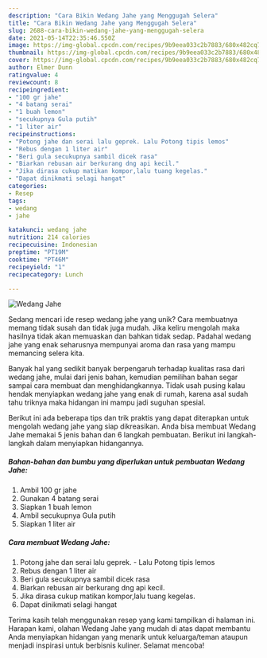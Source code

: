 ```yaml
---
description: "Cara Bikin Wedang Jahe yang Menggugah Selera"
title: "Cara Bikin Wedang Jahe yang Menggugah Selera"
slug: 2688-cara-bikin-wedang-jahe-yang-menggugah-selera
date: 2021-05-14T22:35:46.550Z
image: https://img-global.cpcdn.com/recipes/9b9eea033c2b7883/680x482cq70/wedang-jahe-foto-resep-utama.jpg
thumbnail: https://img-global.cpcdn.com/recipes/9b9eea033c2b7883/680x482cq70/wedang-jahe-foto-resep-utama.jpg
cover: https://img-global.cpcdn.com/recipes/9b9eea033c2b7883/680x482cq70/wedang-jahe-foto-resep-utama.jpg
author: Elmer Dunn
ratingvalue: 4
reviewcount: 8
recipeingredient:
- "100 gr jahe"
- "4 batang serai"
- "1 buah lemon"
- "secukupnya Gula putih"
- "1 liter air"
recipeinstructions:
- "Potong jahe dan serai lalu geprek. Lalu Potong tipis lemos"
- "Rebus dengan 1 liter air"
- "Beri gula secukupnya sambil dicek rasa"
- "Biarkan rebusan air berkurang dng api kecil."
- "Jika dirasa cukup matikan kompor,lalu tuang kegelas."
- "Dapat dinikmati selagi hangat"
categories:
- Resep
tags:
- wedang
- jahe

katakunci: wedang jahe 
nutrition: 214 calories
recipecuisine: Indonesian
preptime: "PT19M"
cooktime: "PT46M"
recipeyield: "1"
recipecategory: Lunch

---
```



![Wedang Jahe](https://img-global.cpcdn.com/recipes/9b9eea033c2b7883/680x482cq70/wedang-jahe-foto-resep-utama.jpg)

Sedang mencari ide resep wedang jahe yang unik? Cara membuatnya memang tidak susah dan tidak juga mudah. Jika keliru mengolah maka hasilnya tidak akan memuaskan dan bahkan tidak sedap. Padahal wedang jahe yang enak seharusnya mempunyai aroma dan rasa yang mampu memancing selera kita.



Banyak hal yang sedikit banyak berpengaruh terhadap kualitas rasa dari wedang jahe, mulai dari jenis bahan, kemudian pemilihan bahan segar sampai cara membuat dan menghidangkannya. Tidak usah pusing kalau hendak menyiapkan wedang jahe yang enak di rumah, karena asal sudah tahu triknya maka hidangan ini mampu jadi suguhan spesial.


Berikut ini ada beberapa tips dan trik praktis yang dapat diterapkan untuk mengolah wedang jahe yang siap dikreasikan. Anda bisa membuat Wedang Jahe memakai 5 jenis bahan dan 6 langkah pembuatan. Berikut ini langkah-langkah dalam menyiapkan hidangannya.

<!--inarticleads1-->

##### Bahan-bahan dan bumbu yang diperlukan untuk pembuatan Wedang Jahe:

1. Ambil 100 gr jahe
1. Gunakan 4 batang serai
1. Siapkan 1 buah lemon
1. Ambil secukupnya Gula putih
1. Siapkan 1 liter air




<!--inarticleads2-->

##### Cara membuat Wedang Jahe:

1. Potong jahe dan serai lalu geprek. - Lalu Potong tipis lemos
1. Rebus dengan 1 liter air
1. Beri gula secukupnya sambil dicek rasa
1. Biarkan rebusan air berkurang dng api kecil.
1. Jika dirasa cukup matikan kompor,lalu tuang kegelas.
1. Dapat dinikmati selagi hangat




Terima kasih telah menggunakan resep yang kami tampilkan di halaman ini. Harapan kami, olahan Wedang Jahe yang mudah di atas dapat membantu Anda menyiapkan hidangan yang menarik untuk keluarga/teman ataupun menjadi inspirasi untuk berbisnis kuliner. Selamat mencoba!
